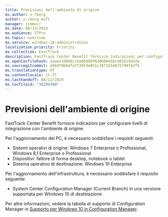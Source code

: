 ```yaml
---
title: Previsioni dell'ambiente di origine
ms.author: v-rberg
author: v-rberg-msft
manager: jimmuir
ms.date: 08/13/2019
ms.audience: ITPro
ms.topic: overview
ms.service: windows-10-administration
localization_priority: Priority
ms.collection: FastTrack
description: FastTrack Center Benefit fornisce indicazioni per configurare livelli di integrazione con l'ambiente di origine per la distribuzione di Windows 10.
ms.openlocfilehash: 2aaee180b8cc6a0b6b0f6d0608ebbcb02610d2da
ms.sourcegitcommit: d469f9b0dfa7f39fde051c38f255d6f5790f62f5
ms.translationtype: HT
ms.contentlocale: it-IT
ms.lasthandoff: 08/12/2019
ms.locfileid: "36294394"
---
```

# <a name="source-environment-expectations"></a>Previsioni dell'ambiente di origine

FastTrack Center Benefit fornisce indicazioni per configurare livelli di integrazione con l'ambiente di origine.
  
Per l'aggiornamento del PC, è necessario soddisfare i requisiti seguenti:

- Sistemi operativi di origine: Windows 7 Enterprise o Professional, Windows 8,1 Enterprise o Professional
- Dispositivi: fattore di forma desktop, notebook o tablet
- Sistema operativo di destinazione: Windows 10 Enterprise

Per l'aggiornamento dell'infrastruttura, è necessario soddisfare il requisito seguente:   

- System Center Configuration Manager (Current Branch) in una versione supportata per Windows 10 di destinazione

Per altre informazioni, vedere la tabella di supporto di Configuration Manager in [Supporto per Windows 10 in Configuration Manager](https://docs.microsoft.com/sccm/core/plan-design/configs/support-for-windows-10).
  

 